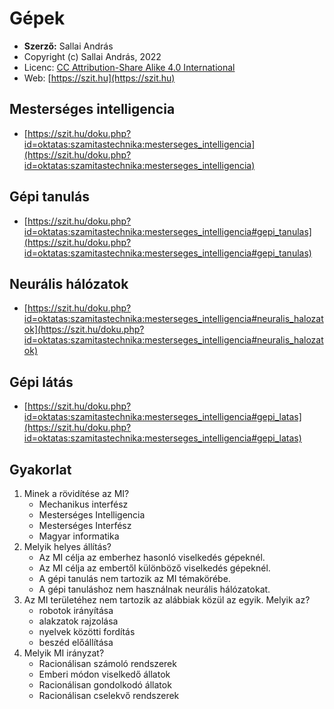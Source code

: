 # Gépek

* **Szerző:** Sallai András
* Copyright (c) Sallai András, 2022
* Licenc: [CC Attribution-Share Alike 4.0 International](https://creativecommons.org/licenses/by-sa/4.0/)
* Web: [https://szit.hu](https://szit.hu)

## Mesterséges intelligencia

* [https://szit.hu/doku.php?id=oktatas:szamitastechnika:mesterseges_intelligencia](https://szit.hu/doku.php?id=oktatas:szamitastechnika:mesterseges_intelligencia)

## Gépi tanulás

* [https://szit.hu/doku.php?id=oktatas:szamitastechnika:mesterseges_intelligencia#gepi_tanulas](https://szit.hu/doku.php?id=oktatas:szamitastechnika:mesterseges_intelligencia#gepi_tanulas)

## Neurális hálózatok

* [https://szit.hu/doku.php?id=oktatas:szamitastechnika:mesterseges_intelligencia#neuralis_halozatok](https://szit.hu/doku.php?id=oktatas:szamitastechnika:mesterseges_intelligencia#neuralis_halozatok)

## Gépi látás

* [https://szit.hu/doku.php?id=oktatas:szamitastechnika:mesterseges_intelligencia#gepi_latas](https://szit.hu/doku.php?id=oktatas:szamitastechnika:mesterseges_intelligencia#gepi_latas)

## Gyakorlat

1. Minek a rövidítése az MI?
    * Mechanikus interfész
    * Mesterséges Intelligencia
    * Mesterséges Interfész
    * Magyar informatika
2. Melyik helyes állítás?
    * Az MI célja az emberhez hasonló viselkedés gépeknél.
    * Az MI célja az embertől különböző viselkedés gépeknél.
    * A gépi tanulás nem tartozik az MI témakörébe.
    * A gépi tanuláshoz nem használnak neurális hálózatokat.
3. Az MI területéhez nem tartozik az alábbiak közül az egyik. Melyik az?
    * robotok irányítása
    * alakzatok rajzolása
    * nyelvek közötti fordítás
    * beszéd előállítása
4. Melyik MI irányzat?
    * Racionálisan számoló rendszerek
    * Emberi módon viselkedő állatok
    * Racionálisan gondolkodó állatok
    * Racionálisan cselekvő rendszerek
